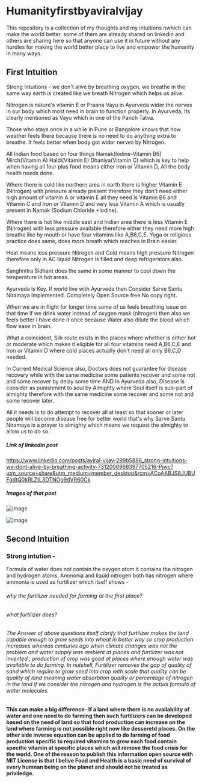 # Humanityfirstbyaviralvijay
This repository is a collection of my thoughts and my intuitions nwhich can make the world better. some  of them are already shared on linkedin and others are sharing here so that anyone can use it in future without any hurdles for making the world better place to live and empower the humanity in many ways.

## First Intuition

Strong Intuitions - we don't alive by breathing oxygen. we breathe in the same way earth is created like we breath Nitrogen which helps us alive. 

Nitrogen is nature's vitamin E or Praana Vayu in Ayurveda wider the nerves in our body which most need in brain to function properly. In Ayurveda, Its clearly mentioned as Vayu which in one of the Panch Tatva.

Those who stays once in a while in Pune or Bangalore knows that how weather feels there because there is no need to do anything extra to breathe. It feels better when body got wider nerves by Nitrogen.

All Indian food based on four things Namak(Iodine-Vitamin B6) Mirch(Vitamin A) Haldi(Vitamin E) Dhaniya(Vitamin C) which is key to help when having all four plus food means either Iron or Vitamin D, All the body health needs done.

Where there is cold like northern area in earth there is higher Vitamin E (Nitrogen) with pressure already present therefore they don't need either high amount of vitamin A or vitamin E all they need is Vitamin B6 and Vitamin C and Iron or Vitamin D and very less Vitamin A which is usually present in Namak (Sodium Chloride +Iodine).

Where there is hot like middle east and Indian area there is less Vitamin E (Nitrogen) with less pressure available therefore either they need more high breathe like by mouth or have four vitamins like A,B6,C,E. Yoga or religious practice does same, does more breath which reaches in Brain easier.

Heat means less pressure Nitrogen and Cold means high pressure Nitrogen therefore only in AC liquid Nitrogen is filled and deep refrigerators also.

Sanghnitra Sidhant does the same in some manner to cool down the temperature in hot areas.

Ayurveda is Key. If world live with Ayurveda then Consider Sarve Santu Niramaya Implemented. Completely Open Source free No copy right.


When we are in flight for longer time some of us feels breathing issue on that time if we drink water instead of oxygen mask (nitrogen) then also we feels better I have done it once because Water also dilute the blood which flow ease in brain.

What a coincident, Silk route exists in the places where whether is either hot or moderate which makes it eligible for all four vitamins need A,B6,C,E and Iron or Vitamin D where cold places actually don't need all only B6,C,D needed.

In Current Medical Science also, Doctors does not guarantee for disease recovery while with the same medicine some patients recover and some not and some recover by delay some time AND In Ayurveda also, Disease is consider as punishment to soul by Almighty where Soul itself is sub-part of almighty therefore with the same medicine some recover and some not and some recover later.

All it needs is to do attempt to recover all at least so that sooner or later people will become disease free for better world that's why Sarve Santu Niramaya is a prayer to almighty which means we request the almighty to allow us to do so.

##### Link of linkedin post 
https://www.linkedin.com/posts/aviral-vijay-299b5886_strong-intuitions-we-dont-alive-by-breathing-activity-7312006968397705216-Pjwc?utm_source=share&utm_medium=member_desktop&rcm=ACoAABJS8JUBUFgdtQ0kRLZtL3DTNOg9dVR60Ck


##### Images of that post

![image](https://github.com/user-attachments/assets/a16ac2a1-b4c6-4e05-beda-93e786a2c174)


![image](https://github.com/user-attachments/assets/7dfe0cf6-5b06-4895-8a8e-c158c30d9f5f)



## Second Intuition

###  Strong intution -
Formula of water does not contain the oxygen atom it contains the nitrogen and hydrogen atoms. Ammonia and liquid nitrogen both has nitrogen where ammonia is used as furtilizer which itself shows -
###### why the furtilizer needed for farming at the first place? 
###### what furtilizer does?
###### The Answer of above questions itself clarify that furtilizer makes the land capable enough to grow seeds into wheat  in better way so crop production increases whereas centuries ago when climate changes was not the problem and water supply was ambient at places and furtilizer was not invented , production of crop was good at places where enough water was available to do farming. In nutshell, Furtilizer removes the gap of quality of sand which require to grow seed into crop with scale  that quality can be quality of land meaning water absorbtion quality or percentage of nitrogen in the land  if we consider the nitrogen and hydrogen is the actual formula of water molecules.

#### This can make a big difference- If a land where there is no availability of water and one need to  do farming then such furtilizers can be developed based on the need  of land  so that food production can increase on the land where farming is not possible right now like  desseretd places. On the other side  inverse equation can be applied to do farming of food production specific to required vitamins to grow each food contain specific vitamin at specific places which will remove  the food crisis for the world. One of the reason to publish this information open source with MIT License is that I belive  Food and Health is a basic need of survival of every humnan being on the planet and should not be treated as priviledge.

